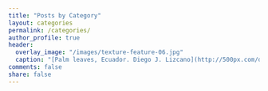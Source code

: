 ```yaml
---
title: "Posts by Category"
layout: categories
permalink: /categories/
author_profile: true
header:
  overlay_image: "/images/texture-feature-06.jpg"
  caption: "[Palm leaves, Ecuador. Diego J. Lizcano](http://500px.com/dlizcano)"
comments: false
share: false
---
```


